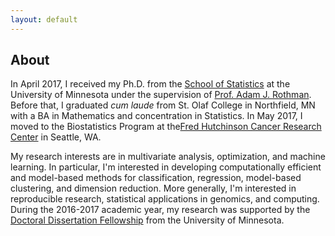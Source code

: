 ```yaml
---
layout: default
---
```


## About

In April 2017, I received my Ph.D. from the [School of Statistics](http://stat.umn.edu) at the University of Minnesota under the supervision of [Prof. Adam J. Rothman](http://users.stat.umn.edu/~arothman). Before that, I graduated *cum laude* from St. Olaf College in Northfield, MN with a BA in Mathematics and concentration in Statistics. In May 2017, I moved to the Biostatistics Program at the[Fred Hutchinson Cancer Research Center](https://www.fredhutch.org/en.html) in Seattle, WA. 


My research interests are in multivariate analysis, optimization, and machine learning. In particular, I'm interested in developing computationally efficient and model-based methods for classification, regression, model-based clustering, and dimension reduction. More generally, I'm interested in reproducible research, statistical applications in genomics, and computing. During the 2016-2017 academic year, my research was supported by the [Doctoral Dissertation Fellowship](https://www.grad.umn.edu/funding-tuition/ddf) from the University of Minnesota. 


